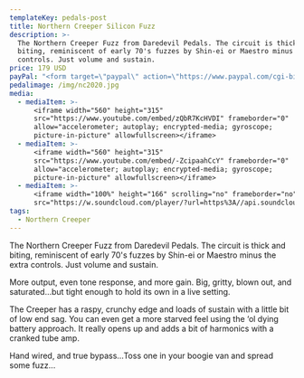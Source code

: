 ```yaml
---
templateKey: pedals-post
title: Northern Creeper Silicon Fuzz
description: >-
  The Northern Creeper Fuzz from Daredevil Pedals. The circuit is thick and
  biting, reminiscent of early 70's fuzzes by Shin-ei or Maestro minus the extra
  controls. Just volume and sustain.
price: 179 USD
payPal: "<form target=\"paypal\" action=\"https://www.paypal.com/cgi-bin/webscr\" method=\"post\">\n<input type=\"hidden\" name=\"cmd\" value=\"_s-xclick\">\n<input type=\"hidden\" name=\"hosted_button_id\" value=\"RMWX8XF8USV32\">\n<table>\n<tr><td><input type=\"hidden\" name=\"on0\" value=\"Buy Now\">Buy Now</td></tr><tr><td><select name=\"os0\">\n\t<option value=\"Northern Creeper\">Northern Creeper $179.00 USD</option>\n</select> </td></tr>\n</table>\n<input type=\"hidden\" name=\"currency_code\" value=\"USD\">\n<input type=\"image\" src=\"https://www.paypalobjects.com/en_US/i/btn/btn_cart_LG.gif\" border=\"0\" name=\"submit\" alt=\"PayPal - The safer, easier way to pay online!\">\n<img alt=\"\" border=\"0\" src=\"https://www.paypalobjects.com/en_US/i/scr/pixel.gif\" width=\"1\" height=\"1\">\n</form>\n\n"
pedalimage: /img/nc2020.jpg
media:
  - mediaItem: >-
      <iframe width="560" height="315"
      src="https://www.youtube.com/embed/zQbR7KcHVDI" frameborder="0"
      allow="accelerometer; autoplay; encrypted-media; gyroscope;
      picture-in-picture" allowfullscreen></iframe>
  - mediaItem: >-
      <iframe width="560" height="315"
      src="https://www.youtube.com/embed/-ZcipaahCcY" frameborder="0"
      allow="accelerometer; autoplay; encrypted-media; gyroscope;
      picture-in-picture" allowfullscreen></iframe>
  - mediaItem: >-
      <iframe width="100%" height="166" scrolling="no" frameborder="no"
      src="https://w.soundcloud.com/player/?url=https%3A//api.soundcloud.com/tracks/454227879&amp;color=ff5500"></iframe>
tags:
  - Northern Creeper
---
```

The Northern Creeper Fuzz from Daredevil Pedals. The circuit is thick and biting, reminiscent of early 70's fuzzes by Shin-ei or Maestro minus the extra controls. Just volume and sustain.

More output, even tone response, and more gain. Big, gritty, blown out, and saturated...but tight enough to hold its own in a live setting.

The Creeper has a raspy, crunchy edge and loads of sustain with a little bit of low end sag. You can even get a more starved feel using the ‘ol dying battery approach. It really opens up and adds a bit of harmonics with a cranked tube amp.

Hand wired, and true bypass...Toss one in your boogie van and spread some fuzz...
